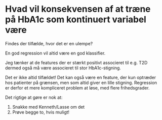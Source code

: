 # Hvad vil konsekvensen af at træne på HbA1c som kontinuert variabel være
Findes der tilfælde, hvor det er en ulempe?

En god regression vil altid være en god klassifier.

Jeg tænker at de features der er stærkt positivt associeret til e.g. T2D dermed også må være associeret til stor HbA1c-stigning.

Det er ikke altid tilfældet! Det kan også være en feature, der kun optræder hos patienter på grænsen, men som altid giver en lille stigning. Regression er derfor et mere kompliceret problem at løse, med flere frihedsgrader.

Det rigtige at gøre er nok at:
1. Snakke med Kenneth/Lasse om det
2. Prøve begge to, hvis muligt!

<!-- #p1 #service #Collaborators/Lasse -->

<!-- {BearID:ACFF3122-A19E-437D-BA99-6DCF527D0127-1766-000008C9283049E2} -->
